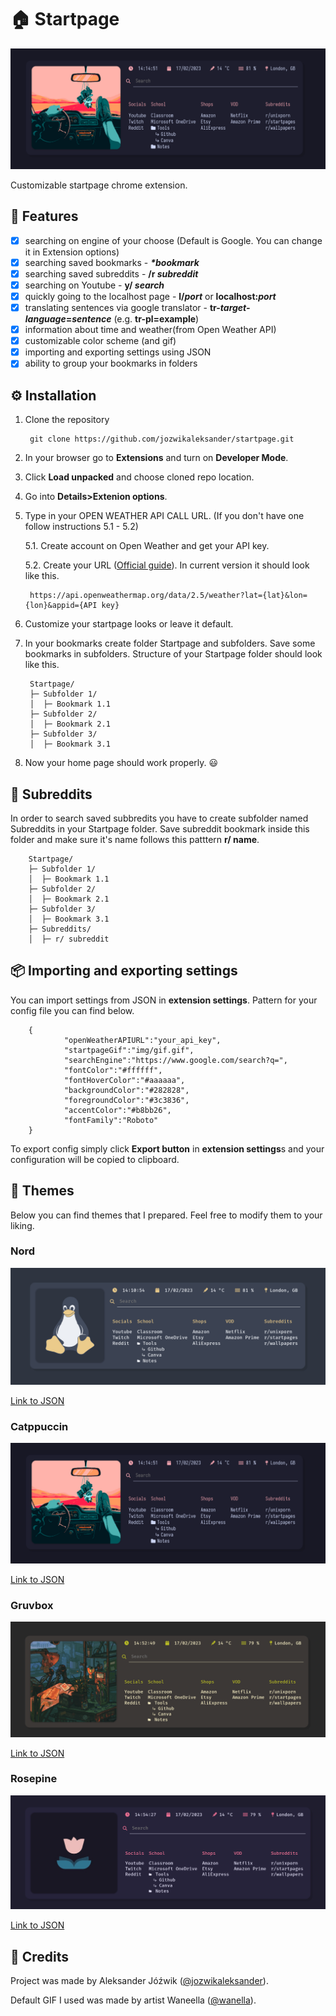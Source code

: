 # 🏠 Startpage

![My configuration](docs/images/catppuccin_mocha.png)

Customizable startpage chrome extension.

## **📄 Features**
- [x] searching on engine of your choose (Default is Google. You can change it in Extension options)
- [x] searching saved bookmarks - ***\*bookmark***
- [x] searching saved subreddits - **/r *subreddit***
- [x] searching on Youtube - **y/ *search***
- [x] quickly going to the localhost page - **l/*port*** or **localhost:*port***
- [x] translating sentences via google translator - **tr-*target-language*=*sentence*** (e.g. **tr-pl=example**)
- [x] information about time and weather(from Open Weather API)
- [x] customizable color scheme (and gif)
- [x] importing and exporting settings using JSON
- [x] ability to group your bookmarks in folders

## **⚙ Installation**
1. Clone the repository

        git clone https://github.com/jozwikaleksander/startpage.git
    
2. In your browser go to **Extensions** and turn on **Developer Mode**.
3. Click **Load unpacked** and choose cloned repo location.
4. Go into **Details>Extenion options**.
5. Type in your OPEN WEATHER API CALL URL. (If you don't have one follow instructions 5.1 - 5.2)

    5.1. Create account on Open Weather and get your API key.

    5.2. Create your URL ([Official guide](https://openweathermap.org/current)). In current version it should look like this.
    
        https://api.openweathermap.org/data/2.5/weather?lat={lat}&lon={lon}&appid={API key}

6. Customize your startpage looks or leave it default.
7. In your bookmarks create folder Startpage and subfolders. Save some bookmarks in subfolders. Structure of your Startpage folder should look like this.

        Startpage/
        ├─ Subfolder 1/
        │  ├─ Bookmark 1.1
        ├─ Subfolder 2/
        │  ├─ Bookmark 2.1
        ├─ Subfolder 3/
        │  ├─ Bookmark 3.1
8. Now your home page should work properly. 😃

## **🤖 Subreddits**
In order to search saved subbredits you have to create subfolder named Subreddits in your Startpage folder. Save subreddit bookmark inside this folder and make sure it's name follows this patttern **r/ name**.

        Startpage/
        ├─ Subfolder 1/
        │  ├─ Bookmark 1.1
        ├─ Subfolder 2/
        │  ├─ Bookmark 2.1
        ├─ Subfolder 3/
        │  ├─ Bookmark 3.1
        ├─ Subreddits/
        │  ├─ r/ subreddit

## **📦 Importing and exporting settings**

You can import settings from JSON in **extension settings**. Pattern for your config file you can find below.

        {
                "openWeatherAPIURL":"your_api_key",
                "startpageGif":"img/gif.gif",
                "searchEngine":"https://www.google.com/search?q=",
                "fontColor":"#ffffff",
                "fontHoverColor":"#aaaaaa",
                "backgroundColor":"#282828",
                "foregroundColor":"#3c3836",
                "accentColor":"#b8bb26",
                "fontFamily":"Roboto"
        }

To export config simply click **Export button** in **extension settings**s and your configuration will be copied to clipboard.

## **🎨 Themes**

Below you can find themes that I prepared. Feel free to modify them to your liking.

### Nord
![Nord](docs/images/nord.png)

[Link to JSON](https://github.com/jozwikaleksander/startpage/blob/main/docs/themes/nord.json)

### Catppuccin
![Nord](docs/images/catppuccin_mocha.png)

[Link to JSON](https://github.com/jozwikaleksander/startpage/blob/main/docs/themes/cattpucin-mocha.json)

### Gruvbox
![Nord](docs/images/gruvbox.png)

[Link to JSON](https://github.com/jozwikaleksander/startpage/blob/main/docs/themes/gruvbox.json)

### Rosepine
![Nord](docs/images/rosepine.png)

[Link to JSON](https://github.com/jozwikaleksander/startpage/blob/main/docs/themes/rosepine.json)

## **👤 Credits**
Project was made by Aleksander Jóźwik ([@jozwikaleksander](https://github.com/jozwikaleksander)).

Default GIF I used was made by artist Waneella ([@wanella](https://twitter.com/waneella_)).
